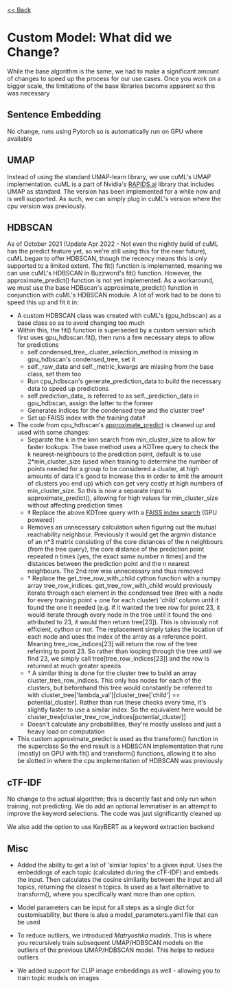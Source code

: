 [<< Back](index)

# Custom Model: What did we Change?

While the base algorithm is the same, we had to make a significant amount of changes to speed up the process for our use cases. Once you work on a bigger scale, the limitations of the base libraries become apparent so this was necessary

## Sentence Embedding

No change, runs using Pytorch so is automatically run on GPU where available

## UMAP

Instead of using the standard UMAP-learn library, we use cuML's UMAP implementation. cuML is a part of Nvidia's [RAPIDS.ai](https://rapids.ai/about.html) library that includes UMAP as standard. The version has been implemented for a while now and is well supported. As such, we can simply plug in cuML's version where the cpu version was previously. 

## HDBSCAN

As of October 2021 (Update Apr 2022 - Not even the nightly build of cuML has the predict feature yet, so we're still using this for the near future), cuML began to offer HDBSCAN, though the recency means this is only supported to a limited extent. The fit() function is implemented, meaning we can use cuML's HDBSCAN in Buzzword's fit() function. However, the approximate_predict() function is not yet implemented. As a workaround, we must use the base HDBscan's approximate_predict() function in conjunction with cuML's HDBSCAN module. A lot of work had to be done to speed this up and fit it in:

* A custom HDBSCAN class was created with cuML's (gpu_hdbscan) as a base class so as to avoid changing too much
* Within this, the fit() function is superseded by a custom version which first uses gpu_hdbscan.fit(), then runs a few necessary steps to allow for predictions
	* self.condensed_tree_.cluster_selection_method is missing in gpu_hdbscan's condensed_tree, set it
	* self.\_raw_data and self.\_metric_kwargs are missing from the base class, set them too
	* Run cpu_hdbscan's generate_prediction_data to build the necessary data to speed up predictions
	* self.prediction_data\_ is referred to as self.\_prediction_data in gpu_hdbscan, assign the latter to the former
	* Generates indices for the condensed tree and the cluster tree†
	* Set up FAISS index with the training data‡
* The code from cpu_hdbscan's [approximate_predict](https://github.com/scikit-learn-contrib/hdbscan/blob/54da636c2bf4ffcde0c99ae6f8eabc131f1999d2/hdbscan/prediction.py#L331) is cleaned up and used with some changes:
	* Separate the k in the knn search from min_cluster_size to allow for faster lookups: The base method uses a KDTree query to check the k nearest-neighbours to the prediction point, default is to use 2\*min\_cluster\_size (used when training to determine the number of points needed for a group to be considered a cluster, at high amounts of data it's good to increase this in order to limit the amount of clusters you end up) which can get very costly at high numbers of min_cluster_size. So this is now a separate input to approximate_predict(), allowing for high values for min_cluster_size without affecting prediction times
	* ‡ Replace the above KDTree query with a [FAISS index search](https://github.com/facebookresearch/faiss/wiki/) (GPU powered)
	* Removes an unnecessary calculation when figuring out the mutual reachability neighbour. Previously it would get the argmin distance of an n\*3 matrix consisting of the core distances of the n neighbours (from the tree query), the core distance of the prediction point repeated n times (yes, the exact same number n times) and the distances between the prediction point and the n nearest neighbours. The 2nd row was unnecessary and thus removed
	* † Replace the get_tree_row_with_child cython function with a numpy array tree_row_indices. get_tree_row_with_child would previously iterate through each element in the condensed tree (tree with a node for every training point + one for each cluster) 'child' column until it found the one it needed (e.g. if it wanted the tree row for point 23, it would iterate through every node in the tree until it found the one attributed to 23, it would then return tree[23]). This is obviously not efficient, cython or not. The replacement simply takes the location of each node and uses the index of the array as a reference point. Meaning tree_row_indices[23] will return the row of the tree referring to point 23. So rather than looping through the tree until we find 23, we simply call tree[tree_row_indices[23]] and the row is returned at much greater speeds
	* † A similar thing is done for the cluster tree to build an array cluster_tree_row_indices. This only has nodes for each of the clusters, but beforehand this tree would constantly be referred to with cluster_tree['lambda_val'][cluster_tree['child'] == potential_cluster]. Rather than run these checks every time, it's slightly faster to use a similar index. So the equivalent here would be cluster_tree[cluster_tree_row_indices[potential_cluster]]
	* Doesn't calculate any probabilities, they're mostly useless and just a heavy load on computation
* This custom approximate_predict is used as the transform() function in the superclass
So the end result is a HDBSCAN implementation that runs (mostly) on GPU with fit() and transform() functions, allowing it to also be slotted in where the cpu implementation of HDBSCAN was previously

## cTF-IDF 

No change to the actual algorithm; this is decently fast and only run when training, not predicting. We do add an optional lemmatiser in an attempt to improve the keyword selections. The code was just significantly cleaned up

We also add the option to use KeyBERT as a keyword extraction backend

## Misc

* Added the ability to get a list of 'similar topics' to a given input. Uses the embeddings of each topic (calculated during the cTF-IDF) and embeds the input. Then calculates the cosine similarity between the input and all topics, returning the closest n topics. Is used as a fast alternative to transform(), where you specifically want more than one option.

* Model parameters can be input for all steps as a single dict for customisability, but there is also a model_parameters.yaml file that can be used

* To reduce outliers, we introduced *Matryoshka models*. This is where you recursively train subsequent UMAP/HDBSCAN models on the outliers of the previous UMAP/HDBSCAN model. This helps to reduce outliers

* We added support for CLIP image embeddings as well - allowing you to train topic models on images
